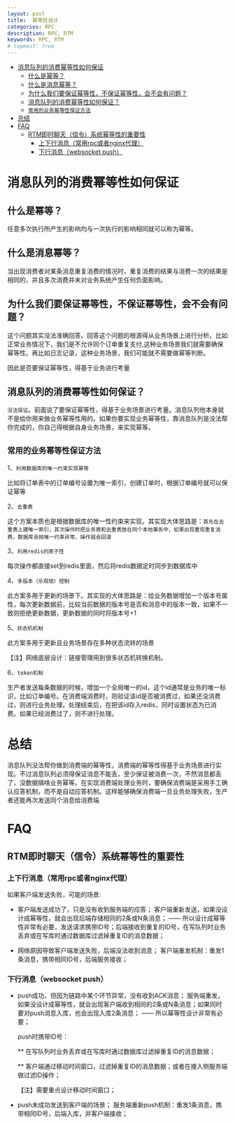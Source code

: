 ```yaml
---
layout: post
title:  幂等性设计
categories: RPC
description: RPC, RTM
keywords: RPC, RTM
# topmost: true
---
```


<!-- TOC -->

- [消息队列的消费幂等性如何保证](#消息队列的消费幂等性如何保证)
    - [什么是幂等？](#什么是幂等)
    - [什么是消息幂等？](#什么是消息幂等)
    - [为什么我们要保证幂等性，不保证幂等性，会不会有问题？](#为什么我们要保证幂等性不保证幂等性会不会有问题)
    - [消息队列的消费幂等性如何保证？](#消息队列的消费幂等性如何保证)
    - [`常用的业务幂等性保证方法`](#常用的业务幂等性保证方法)
- [总结](#总结)
- [FAQ](#faq)
    - [RTM即时聊天（信令）系统幂等性的重要性](#rtm即时聊天信令系统幂等性的重要性)
        - [上下行消息（常用rpc或者nginx代理）](#上下行消息常用rpc或者nginx代理)
        - [下行消息（websocket push）](#下行消息websocket-push)

<!-- /TOC -->

# 消息队列的消费幂等性如何保证

## 什么是幂等？
任意多次执行所产生的影响均与一次执行的影响相同就可以称为幂等。

## 什么是消息幂等？
当出现消费者对某条消息重复消费的情况时，重复消费的结果与消费一次的结果是相同的，并且多次消费并未对业务系统产生任何负面影响。

## 为什么我们要保证幂等性，不保证幂等性，会不会有问题？
这个问题其实没法准确回答。回答这个问题的根源得从业务场景上进行分析。比如正常业务情况下，我们是不允许同个订单重复支付,这种业务场景我们就需要确保幂等性。再比如日志记录，这种业务场景，我们可能就不需要做幂等判断。

因此是否要保证幂等性，得基于业务进行考量

## 消息队列的消费幂等性如何保证？
`没法保证`。前面说了要保证幂等性，得基于业务场景进行考量。消息队列他本身就不是给你用来做业务幂等性用的。如果你要实现业务幂等性，靠消息队列是没法帮你完成的，你自己得根据自身业务场景，来实现幂等。

## `常用的业务幂等性保证方法`
1、`利用数据库的唯一约束实现幂等`

比如将订单表中的订单编号设置为唯一索引，创建订单时，根据订单编号就可以保证幂等

2、`去重表`

这个方案本质也是根据数据库的唯一性约束来实现。其实现大体思路是：`首先在去重表上建唯一索引，其次操作时把业务表和去重表放在同个本地事务中，如果出现重现重复消费，数据库会抛唯一约束异常，操作就会回滚`

3、`利用redis的原子性`

每次操作都直接set到redis里面，然后将redis数据定时同步到数据库中

4、`多版本（乐观锁）控制`

此方案多用于更新的场景下。其实现的大体思路是：给业务数据增加一个版本号属性，每次更新数据前，比较当前数据的版本号是否和消息中的版本一致，如果不一致则拒绝更新数据，更新数据的同时将版本号+1


5、`状态机机制`

此方案多用于更新且业务场景存在多种状态流转的场景

【注】网络底层设计：链接管理用到很多状态机转换机制。

6、`token机制`

生产者发送每条数据的时候，增加一个全局唯一的id，这个id通常是业务的唯一标识，比如订单编号。在消费端消费时，则验证该id是否被消费过，如果还没消费过，则进行业务处理。处理结束后，在把该id存入redis，同时设置状态为已消费。如果已经消费过了，则不进行处理。


# 总结
消息队列没法帮你做到消费端的幂等性，消费端的幂等性得基于业务场景进行实现。不过消息队列必须得保证消息不能丢，至少保证被消费一次，不然消息都丢了，没数据搞啥业务幂等。在实现消费端处理业务时，要确保消费端是采用手工确认应答机制，而不是自动应答机制。这样能够确保消费端一旦业务处理失败，生产者还能再次发送同个消息给消费端

# FAQ

## RTM即时聊天（信令）系统幂等性的重要性 

### 上下行消息（常用rpc或者nginx代理）

如果客户端发送失败，可能的场景:
  * 客户端发送成功了，只是没有收到服务端的应答；
    客户端重新发送，如果没设计成幂等性，就会出现后端存储相同的2条或N条消息；
    —— 所以设计成幂等性非常有必要，发送请求携带ID号；后端接收到重复的ID号，在写队列时业务丢弃或在写库时通过数据库过滤掉重复ID的消息数据；

  * 网络原因导致客户端发送失败，后端没法收到消息；
    客户端重发机制：重发1条消息，携带相同ID号，后端服务接收；

### 下行消息（websocket push）
   * push成功，但因为链路中某个环节异常，没有收到ACK消息；
     服务端重发，如果没设计成幂等性，就会出现客户端收到相同的2条或N条消息；如果同时要对push消息入库，也会出现入库2条消息；
     —— 所以幂等性设计非常有必要；

     push时携带ID号：

     ** 在写队列时业务丢弃或在写库时通过数据库过滤掉重复ID的消息数据；

     ** 客户端通过移动时间窗口，过滤掉重复ID的消息数据；或者在接入侧服务端做过滤ID操作；

       【注】需要重点设计移动时间窗口；

   * push未成功发送到客户端的场景；
     服务端重新push机制：重发1条消息，携带相同ID号，后端入库，并客户端接收；

